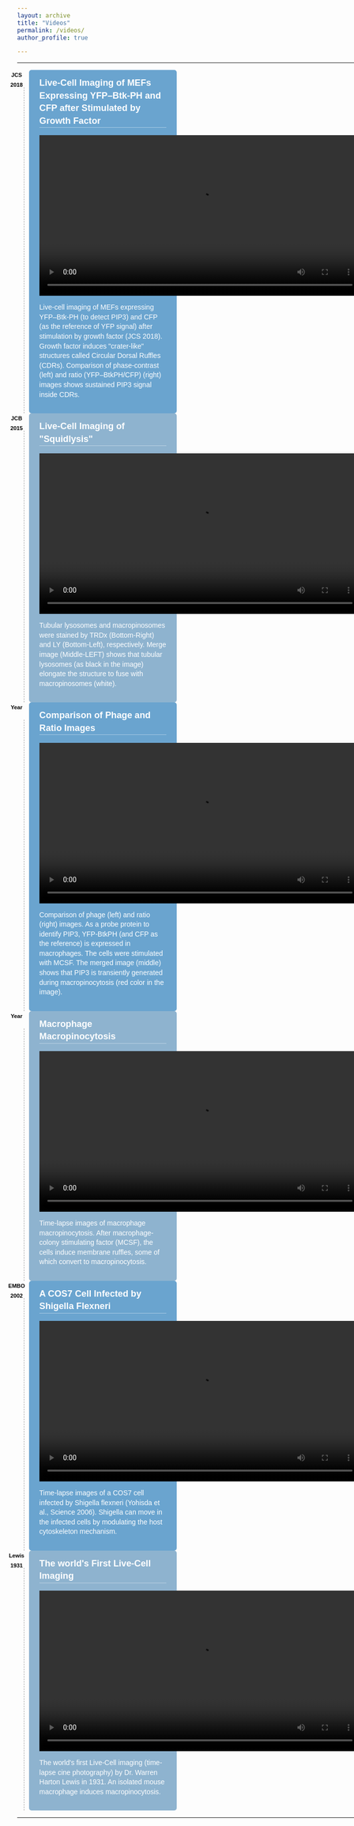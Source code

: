```yaml
---
layout: archive
title: "Videos"
permalink: /videos/
author_profile: true

---
```

<hr align="left" width="750px" color="#5F5F5F" size="5">

<style>
    *, *:after, *:before {
      box-sizing: border-box;
    }
   .main {
      width: 80%;
      margin: 0 0 0 0;
      padding: 0 0 0 0;
    }
    .cbp_tmtimeline {
      margin: 3px 0 0 0;
      padding: 0 auto;
      list-style: none;
      position: relative;
    }
    .cbp_tmtimeline li .cbp_tmlabel p:before {
      content: '';
      position: absolute;
      top: 35px;
      bottom: 0;
      width: 1px;
      border: 1px dashed #ccc;
      left: -3.5%;
    }
    .cbp_tmtimeline > li {
      position: relative;
    }
    .cbp_tmtimeline > li .cbp_tmtime {
      display: block;
      width: 25%;
      padding-right: 100px;
      position: absolute;
    }
    .cbp_tmtimeline > li .cbp_tmicon {
      width: 40px;
      height: 40px;
      font-family: 'Arial';
      speak: none;
      font-style: normal;
      font-weight: bold;
      font-variant: normal;
      text-transform: none;
      font-size: 0.8em;
      line-height: 20px;
      -webkit-font-smoothing: antialiased;
      position: absolute;
      color: #000;
      text-align: center;
      left: 0;
      top: 0;
      margin: 0 0 0 -45px;
    }
    .cbp_tmtimeline > li:nth-child(odd) .cbp_tmlabel {
      background: #6AA4CF;
    }
    .cbp_tmtimeline > li .cbp_tmlabel {
      margin: 0 0 0 0;
      background: #8EB3CF;
      color: #fff;
      padding: 1em 1.5em;
      font-family: 'Arial';
      font-size: 1em;
      font-weight: 300;
      line-height: 1.4;
      position: relative;
      border-radius: 5px;
    }
    .cbp_tmtimeline > li .cbp_tmlabel h2 {
      font-size: 1.3em;
      margin-top: 0px;
      padding: 0 0 0 0;
      border-bottom: 1px solid rgba(255,255,255,0.4);
    }
  </style>
  
  <div class="main">
    <ul class="cbp_tmtimeline">
      <li>
        <div class="cbp_tmicon cbp_tmicon-phone">JCS 2018</div>
        <div class="cbp_tmlabel">
          <h2>Live-Cell Imaging of MEFs Expressing YFP–Btk-PH and CFP after Stimulated by Growth Factor</h2>
           <video src="../videos/video7.mp4" width="650px" autoplay=true loop=true controls></video>
          <p>Live-cell imaging of MEFs expressing YFP–Btk-PH (to detect PIP3) and CFP (as the reference of YFP signal) after stimulation by growth factor (JCS 2018). Growth factor induces "crater-like" structures called Circular Dorsal Ruffles (CDRs). Comparison of phase-contrast (left) and ratio (YFP–BtkPH/CFP) (right) images shows sustained PIP3 signal inside CDRs.</p>
        </div>
      </li>
      <li>
        <div class="cbp_tmicon cbp_tmicon-screen">JCB 2015</div>
        <div class="cbp_tmlabel">
          <h2>Live-Cell Imaging of "Squidlysis"</h2>
          <video src="../videos/video3.mp4" width="650px" autoplay=true loop=true controls></video>
          <p>Tubular lysosomes and macropinosomes were stained by TRDx (Bottom-Right) and LY (Bottom-Left), respectively. Merge image (Middle-LEFT) shows that tubular lysosomes (as black in the image) elongate the structure to fuse with macropinosomes (white).</p>
        </div>
      </li>
      <li>
        <div class="cbp_tmicon cbp_tmicon-mail">Year</div>
        <div class="cbp_tmlabel">
          <h2>Comparison of Phage and Ratio Images</h2>
          <video src="../videos/video2.mp4" width="650px" autoplay=true loop=true controls></video>
          <p>Comparison of phage (left) and ratio (right) images. As a probe protein to identify PIP3, YFP-BtkPH (and CFP as the reference) is expressed in macrophages. The cells were stimulated with MCSF. The merged image (middle) shows that PIP3 is transiently generated during macropinocytosis (red color in the image).</p>
        </div>
      </li>
      <li>
        <div class="cbp_tmicon cbp_tmicon-phone">Year</div>
        <div class="cbp_tmlabel">
          <h2>Macrophage Macropinocytosis</h2>
          <video src="../videos/video6.mp4" width="650px" autoplay=true loop=true controls></video>
          <p>Time-lapse images of macrophage macropinocytosis. After macrophage-colony stimulating factor (MCSF), the cells induce membrane ruffles, some of which convert to macropinocytosis.</p>
        </div>
      </li>
      <li>
        <div class="cbp_tmicon cbp_tmicon-earth">EMBO 2002</div>
        <div class="cbp_tmlabel">
           <h2>A COS7 Cell Infected by Shigella Flexneri</h2>
          <video src="../videos/video5.mp4" width="650px" autoplay=true loop=true controls></video>
          <p>Time-lapse images of a COS7 cell infected by Shigella flexneri (Yohisda et al., Science 2006). Shigella can move in the infected cells by modulating the host cytoskeleton mechanism.</p>
        </div>
      </li>
      <li>
        <div class="cbp_tmicon cbp_tmicon-screen">Lewis 1931</div>
        <div class="cbp_tmlabel">
          <h2>The world's First Live-Cell Imaging</h2>
           <video src="../videos/video1.mp4" width="650px" autoplay=true loop=true controls></video>
          <p>The world's first Live-Cell imaging (time-lapse cine photography) by Dr. Warren Harton Lewis in 1931. An isolated mouse macrophage induces macropinocytosis.</p>
        </div>
      </li>
    </ul>
  </div>

<hr align="left" width="750px" color="#5F5F5F" size="5">
